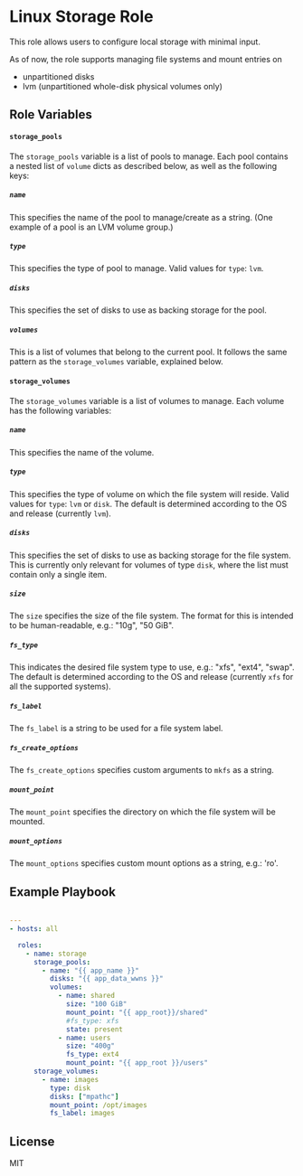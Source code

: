 Linux Storage Role
==================

This role allows users to configure local storage with minimal input.

As of now, the role supports managing file systems and mount entries on
- unpartitioned disks
- lvm (unpartitioned whole-disk physical volumes only)


Role Variables
--------------

#### `storage_pools`
The `storage_pools` variable is a list of pools to manage. Each pool contains a
nested list of `volume` dicts as described below, as well as the following
keys:

##### `name`
This specifies the name of the pool to manage/create as a string. (One
example of a pool is an LVM volume group.)

##### `type`
This specifies the type of pool to manage.
Valid values for `type`: `lvm`.

##### `disks`
This specifies the set of disks to use as backing storage for the pool.

##### `volumes`
This is a list of volumes that belong to the current pool. It follows the
same pattern as the `storage_volumes` variable, explained below.


#### `storage_volumes`
The `storage_volumes` variable is a list of volumes to manage. Each volume has the following
variables:

##### `name`
This specifies the name of the volume.

##### `type`
This specifies the type of volume on which the file system will reside.
Valid values for `type`: `lvm` or `disk`.
The default is determined according to the OS and release (currently `lvm`).

##### `disks`
This specifies the set of disks to use as backing storage for the file system.
This is currently only relevant for volumes of type `disk`, where the list
must contain only a single item.

##### `size`
The `size` specifies the size of the file system. The format for this is intended to
be human-readable, e.g.: "10g", "50 GiB".

##### `fs_type`
This indicates the desired file system type to use, e.g.: "xfs", "ext4", "swap".
The default is determined according to the OS and release
(currently `xfs` for all the supported systems).

##### `fs_label`
The `fs_label` is a string to be used for a file system label.

##### `fs_create_options`
The `fs_create_options` specifies custom arguments to `mkfs` as a string.

##### `mount_point`
The `mount_point` specifies the directory on which the file system will be mounted.

##### `mount_options`
The `mount_options` specifies custom mount options as a string, e.g.: 'ro'.


Example Playbook
----------------

```yaml

---
- hosts: all

  roles:
    - name: storage
      storage_pools:
        - name: "{{ app_name }}"
          disks: "{{ app_data_wwns }}"
          volumes:
            - name: shared
              size: "100 GiB"
              mount_point: "{{ app_root}}/shared"
              #fs_type: xfs
              state: present
            - name: users
              size: "400g"
              fs_type: ext4
              mount_point: "{{ app_root }}/users"
      storage_volumes:
        - name: images
          type: disk
          disks: ["mpathc"]
          mount_point: /opt/images
          fs_label: images

```


License
-------

MIT
